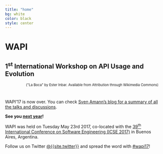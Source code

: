 ```yaml
---
title: "home"
bg: white
color: black
style: center
---
```


<style>
#intro {
  background-image: url({{site.url}}/img/2017-header.jpg);
  background-repeat: no-repeat;
  background-position: center 160px;
}
#intro h1 {
  color: white;
  font-weight: bold;
}
#intro h2 {
  color: white;
}
</style>

<span class="fa-stack subtlecircle" style="font-size:100px; background:rgba(255,166,0,0.1)">
  <i class="fa fa-circle fa-stack-2x text-white"></i>
  <i class="fa fa-puzzle-piece fa-stack-1x text-orange"></i>
</span>

# WAPI

## 1<sup>st</sup> International Workshop on API Usage and Evolution

<div style="text-align: right; margin-bottom: 40px; font-size: 80%;">
  ("La Boca" by Ester Inbar. Available from Attribution through Wikimedia Commons)
</div>

WAPI’17 is now over. You can check [Sven Amann’s blog for a summary of all the talks and discussions](http://academicscode.com/posts/categories/wapi17/).

**See you [next year](/2018/)!**

WAPI was held on Tuesday May 23rd 2017, co-located with the [39<sup>th</sup> International Conference on Software Engineering (ICSE 2017)](http://icse2017.gatech.edu/) in Buenos Aires, Argentina.

Follow us on Twitter [@{{site.twitter}}](https://twitter.com/{{site.twitter}}) and spread the word with  [#wapi17](https://twitter.com/hashtag/wapi17?src=hash)!
